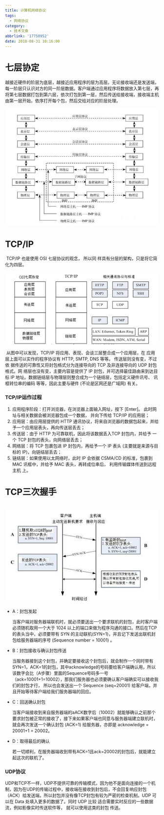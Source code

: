 ```yaml
---
title: 计算机网络协议
tags:
  - 网络协议
category:
  - 技术文章
abbrlink: '17750952'
date: 2018-08-31 10:16:00
---
```


# 七层协定

​	越接近硬件的阶层为底层，越接近应用程序的层为高层。无论接收端还是发送端，每一阶层只认识对方的同一阶层数据。客户端通过应用程序将数据放入第七层，再将第七层数据打包到第六层，依次打包到第一层，然后传送给接收端，接收端主机由第一层开始，依序打开每个包，然后交给对应的阶层处理。

![OSI 七层协议数据的传递方式](https://raw.githubusercontent.com/lgsdaredevil/myblog/resource-myblog/source/favicons/article/OSI%20%E4%B8%83%E5%B1%82%E5%8D%8F%E8%AE%AE%E6%95%B0%E6%8D%AE%E7%9A%84%E4%BC%A0%E9%80%92%E6%96%B9%E5%BC%8F.png)

# TCP/IP    

​	TCP/IP 也是使用 OSI 七层协议的观念， 所以同 样具有分层的架构，只是将它简化为四层。

![OSI 与 TCP/IP 协议之相关性    ](https://raw.githubusercontent.com/lgsdaredevil/myblog/resource-myblog/source/favicons/article/osi%20%E4%B8%8E%20tcpip%20%E5%8D%8F%E8%AE%AE%E4%B9%8B%E7%9B%B8%E5%85%B3%E6%80%A7.png)

​	从图中可以发现，TCP/IP 将应用、表现、会谈三层整合成一个应用层，在 应用层上面可以实作的程序协议有 HTTP, SMTP, DNS 等等。 传送层则没有变，不过依 据传送的可靠性又将封包格式分为连接导向的 TCP 及非连接导向的 UDP 封包格式。网 络层也没有变，主要内容是提供了 IP 封包，并可选择最佳路由来到达目标 IP 地址。数据链结层与物理层则整合成为一个链结层，包括定义硬件讯号、 讯框转位串的编码 等等，因此主要与硬件 (不论是区网还是广域网) 有关。

### TCP/IP运作过程

1. 应用程序阶段：打开浏览器，在浏览器上面输入网址，按下 [Enter]。 此时网址与相关数据会被浏览器包成一个数据， 并向下传给 TCP/IP 的应用层；
2. 应用层：由应用层提供的 HTTP 通讯协议，将来自浏览器的数据包起来，并给予一个应用层表头，再向传送层丢去；
3. 传送层：由于 HTTP 为可靠联机，因此将该数据丢入TCP 封包内，并给予 一个 TCP 封包的表头，向网络层丢去；
4. 网络层：将 TCP 包裹包进 IP 封包内，再给予一个 IP 表头 (主要就是来源与目标的 IP)，向链结层丢去；
5. 链结层：如果使用以太网络时，此时 IP 会依据 CSMA/CD 的标准，包裹到 MAC 讯框中，并给予 MAC 表头，再转成位串后， 利用传输媒体传送到远程主机 上。 

# TCP三次握手

​	![三向交握之封包连接模式](https://raw.githubusercontent.com/lgsdaredevil/myblog/resource-myblog/source/favicons/article/%E4%B8%89%E5%90%91%E4%BA%A4%E6%8F%A1%E4%B9%8B%E5%B0%81%E5%8C%85%E8%BF%9E%E6%8E%A5%E6%A8%A1%E5%BC%8F.png)



* A：封包发起

   当客户端对服务器端联机时，就必须要送出一个要求联机的封包，此时客户端必须随机取用一个大于 1024 以上的端口来做为程序沟通的接口。然后在TCP 的表头当中，必须要带有 SYN 的主动联机(SYN=1)，并且记下发送出联机封包给服务器端的序号 (Sequence number = 10001) 。

* B：封包接收与确认封包传送

  当服务器接到这个封包，并确定要接收这个封包后，就会制作一个同时带有SYN=1，ACK=1的封包，其中acknowledge的号码要给客户端确认用，所以该数字会比（A步骤）里面的Sequence号码多一号（ack=10001+1=10002），那我们服务器也必须要确认客户端确实可以接收我们的封包才行， 所以也会发送出一个 Sequence (seq=20001) 给客户端，并且开始等待客户端给我们服务器端的回应。

* C：回送确认封包

  当客户端接收到来自服务器端的aACK数字后（10002）就能够确认之前那个要求封包被正常的接收了，接下来如果客户端也同意与服务器端建立联机时，就会再次发送一个确认封包 (ACK=1) 给服务器，亦即是 acknowledge = 20001+1 = 20002。

* D：取得最后的确认

  若一切顺利，在服务器端收到带有ACK=1且ack=20002的封包后，就能建立起这次的联机了。

### UDP协议

​	UDP和TCP不一样，UDP不提供可靠的传输模式，因为他不是面向连接的一个机制，因为在UDP的传输过程中，接收端在接收到封包后，不会回复响应封包（ACK）给发送端，所以封包并没有像TCP封包有较为严密的检查机制。UDP 可以在 Data 处填入更多的数据了。同时 UDP 比较 适合需要实时反应的一些数据流，例如影像实时传送软件等， 就可以使用这类的封包 传送。    